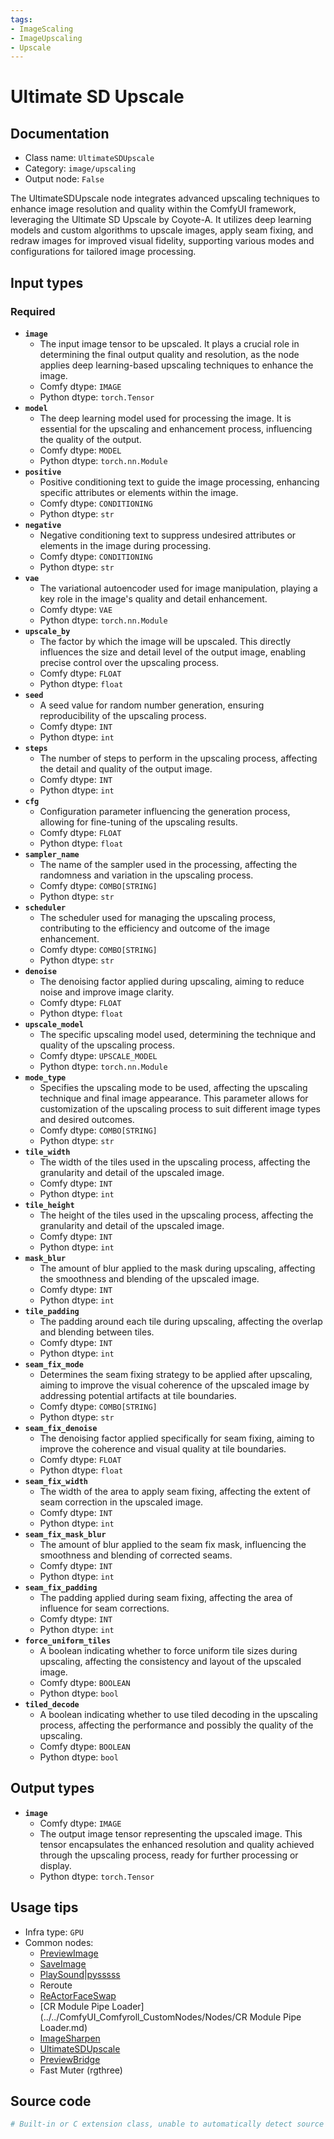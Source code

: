 ```yaml
---
tags:
- ImageScaling
- ImageUpscaling
- Upscale
---
```


# Ultimate SD Upscale
## Documentation
- Class name: `UltimateSDUpscale`
- Category: `image/upscaling`
- Output node: `False`

The UltimateSDUpscale node integrates advanced upscaling techniques to enhance image resolution and quality within the ComfyUI framework, leveraging the Ultimate SD Upscale by Coyote-A. It utilizes deep learning models and custom algorithms to upscale images, apply seam fixing, and redraw images for improved visual fidelity, supporting various modes and configurations for tailored image processing.
## Input types
### Required
- **`image`**
    - The input image tensor to be upscaled. It plays a crucial role in determining the final output quality and resolution, as the node applies deep learning-based upscaling techniques to enhance the image.
    - Comfy dtype: `IMAGE`
    - Python dtype: `torch.Tensor`
- **`model`**
    - The deep learning model used for processing the image. It is essential for the upscaling and enhancement process, influencing the quality of the output.
    - Comfy dtype: `MODEL`
    - Python dtype: `torch.nn.Module`
- **`positive`**
    - Positive conditioning text to guide the image processing, enhancing specific attributes or elements within the image.
    - Comfy dtype: `CONDITIONING`
    - Python dtype: `str`
- **`negative`**
    - Negative conditioning text to suppress undesired attributes or elements in the image during processing.
    - Comfy dtype: `CONDITIONING`
    - Python dtype: `str`
- **`vae`**
    - The variational autoencoder used for image manipulation, playing a key role in the image's quality and detail enhancement.
    - Comfy dtype: `VAE`
    - Python dtype: `torch.nn.Module`
- **`upscale_by`**
    - The factor by which the image will be upscaled. This directly influences the size and detail level of the output image, enabling precise control over the upscaling process.
    - Comfy dtype: `FLOAT`
    - Python dtype: `float`
- **`seed`**
    - A seed value for random number generation, ensuring reproducibility of the upscaling process.
    - Comfy dtype: `INT`
    - Python dtype: `int`
- **`steps`**
    - The number of steps to perform in the upscaling process, affecting the detail and quality of the output image.
    - Comfy dtype: `INT`
    - Python dtype: `int`
- **`cfg`**
    - Configuration parameter influencing the generation process, allowing for fine-tuning of the upscaling results.
    - Comfy dtype: `FLOAT`
    - Python dtype: `float`
- **`sampler_name`**
    - The name of the sampler used in the processing, affecting the randomness and variation in the upscaling process.
    - Comfy dtype: `COMBO[STRING]`
    - Python dtype: `str`
- **`scheduler`**
    - The scheduler used for managing the upscaling process, contributing to the efficiency and outcome of the image enhancement.
    - Comfy dtype: `COMBO[STRING]`
    - Python dtype: `str`
- **`denoise`**
    - The denoising factor applied during upscaling, aiming to reduce noise and improve image clarity.
    - Comfy dtype: `FLOAT`
    - Python dtype: `float`
- **`upscale_model`**
    - The specific upscaling model used, determining the technique and quality of the upscaling process.
    - Comfy dtype: `UPSCALE_MODEL`
    - Python dtype: `torch.nn.Module`
- **`mode_type`**
    - Specifies the upscaling mode to be used, affecting the upscaling technique and final image appearance. This parameter allows for customization of the upscaling process to suit different image types and desired outcomes.
    - Comfy dtype: `COMBO[STRING]`
    - Python dtype: `str`
- **`tile_width`**
    - The width of the tiles used in the upscaling process, affecting the granularity and detail of the upscaled image.
    - Comfy dtype: `INT`
    - Python dtype: `int`
- **`tile_height`**
    - The height of the tiles used in the upscaling process, affecting the granularity and detail of the upscaled image.
    - Comfy dtype: `INT`
    - Python dtype: `int`
- **`mask_blur`**
    - The amount of blur applied to the mask during upscaling, affecting the smoothness and blending of the upscaled image.
    - Comfy dtype: `INT`
    - Python dtype: `int`
- **`tile_padding`**
    - The padding around each tile during upscaling, affecting the overlap and blending between tiles.
    - Comfy dtype: `INT`
    - Python dtype: `int`
- **`seam_fix_mode`**
    - Determines the seam fixing strategy to be applied after upscaling, aiming to improve the visual coherence of the upscaled image by addressing potential artifacts at tile boundaries.
    - Comfy dtype: `COMBO[STRING]`
    - Python dtype: `str`
- **`seam_fix_denoise`**
    - The denoising factor applied specifically for seam fixing, aiming to improve the coherence and visual quality at tile boundaries.
    - Comfy dtype: `FLOAT`
    - Python dtype: `float`
- **`seam_fix_width`**
    - The width of the area to apply seam fixing, affecting the extent of seam correction in the upscaled image.
    - Comfy dtype: `INT`
    - Python dtype: `int`
- **`seam_fix_mask_blur`**
    - The amount of blur applied to the seam fix mask, influencing the smoothness and blending of corrected seams.
    - Comfy dtype: `INT`
    - Python dtype: `int`
- **`seam_fix_padding`**
    - The padding applied during seam fixing, affecting the area of influence for seam corrections.
    - Comfy dtype: `INT`
    - Python dtype: `int`
- **`force_uniform_tiles`**
    - A boolean indicating whether to force uniform tile sizes during upscaling, affecting the consistency and layout of the upscaled image.
    - Comfy dtype: `BOOLEAN`
    - Python dtype: `bool`
- **`tiled_decode`**
    - A boolean indicating whether to use tiled decoding in the upscaling process, affecting the performance and possibly the quality of the upscaling.
    - Comfy dtype: `BOOLEAN`
    - Python dtype: `bool`
## Output types
- **`image`**
    - Comfy dtype: `IMAGE`
    - The output image tensor representing the upscaled image. This tensor encapsulates the enhanced resolution and quality achieved through the upscaling process, ready for further processing or display.
    - Python dtype: `torch.Tensor`
## Usage tips
- Infra type: `GPU`
- Common nodes:
    - [PreviewImage](../../Comfy/Nodes/PreviewImage.md)
    - [SaveImage](../../Comfy/Nodes/SaveImage.md)
    - [PlaySound|pysssss](../../ComfyUI-Custom-Scripts/Nodes/PlaySound|pysssss.md)
    - Reroute
    - [ReActorFaceSwap](../../comfyui-reactor-node/Nodes/ReActorFaceSwap.md)
    - [CR Module Pipe Loader](../../ComfyUI_Comfyroll_CustomNodes/Nodes/CR Module Pipe Loader.md)
    - [ImageSharpen](../../Comfy/Nodes/ImageSharpen.md)
    - [UltimateSDUpscale](../../ComfyUI_UltimateSDUpscale/Nodes/UltimateSDUpscale.md)
    - [PreviewBridge](../../ComfyUI-Impact-Pack/Nodes/PreviewBridge.md)
    - Fast Muter (rgthree)



## Source code
```python
# Built-in or C extension class, unable to automatically detect source code
```
